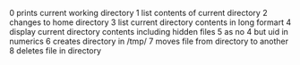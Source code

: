 0 prints current working directory
1 list contents of current directory
2 changes to home directory
3 list current directory contents in long formart
4 display current directory contents including hidden files
5 as no 4 but uid in numerics
6 creates directory in /tmp/
7 moves file from directory to another
8 deletes file in directory
